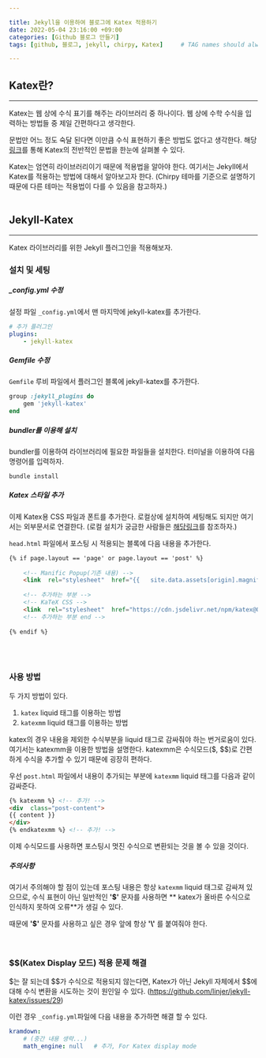 ```yaml
---

title: Jekyll을 이용하여 블로그에 Katex 적용하기
date: 2022-05-04 23:16:00 +09:00
categories: [Github 블로그 만들기]
tags: [github, 블로그, jekyll, chirpy, Katex]     # TAG names should always be lowercase

---
```


## Katex란?
--- 
Katex는 웹 상에 수식 표기를 해주는 라이브러리 중 하나이다.
웹 상에 수학 수식을 입력하는 방법들 중 제일 간편하다고 생각한다. 

문법만 어느 정도 숙달 된다면 이만큼 수식 표현하기 좋은 방법도 없다고 생각한다. 
해당 [링크](https://katex.org/docs/supported.html)를 통해 Katex의 전반적인 문법을 한눈에 살펴볼 수 있다.  

Katex는 엄연히 라이브러리이기 때문에 적용법을 알아야 한다.
여기서는 Jekyll에서 Katex를 적용하는 방법에 대해서 알아보고자 한다. 
(Chirpy 테마를 기준으로 설명하기 때문에 다른 테마는 적용법이 다를 수 있음을 참고하자.)
<br>
<br>

## Jekyll-Katex
---
Katex 라이브러리를 위한 Jekyll 플러그인을 적용해보자. 

### 설치 및 세팅
##### _config.yml 수정  
설정 파일 `_config.yml`에서 맨 마지막에  jekyll-katex를 추가한다. 
```yaml
# 추가 플러그인
plugins:
	- jekyll-katex
```

##### Gemfile 수정
`Gemfile` 루비 파일에서 플러그인 블록에 jekyll-katex를 추가한다. 
```ruby
group :jekyll_plugins do
	gem 'jekyll-katex'
end
```

##### bundler를 이용해 설치
bundler를 이용하여 라이브러리에 필요한 파일들을 설치한다. 
터미널을 이용하여 다음 명령어를 입력하자.
```bash
bundle install
``` 

##### Katex 스타일 추가
이제 Katex용 CSS 파일과 폰트를 추가한다.
로컬상에 설치하여 세팅해도 되지만 여기서는 외부문서로 연결한다. 
(로컬 설치가 궁금한 사람들은 [해당링크](https://github.com/KaTeX/KaTeX)를 참조하자.)

`head.html` 파일에서 포스팅 시 적용되는 블록에 다음 내용을 추가한다.
```html
{% if page.layout == 'page' or page.layout == 'post' %}
	
	<!-- Manific Popup(기존 내용) -->
	<link  rel="stylesheet"  href="{{ 	site.data.assets[origin].magnific-popup.css }}">
	
	<!-- 추가하는 부분 -->
	<!-- KaTeX CSS -->
	<link  rel="stylesheet"  href="https://cdn.jsdelivr.net/npm/katex@0.11.1/dist/katex.min.css"  integrity="sha384-zB1R0rpPzHqg7Kpt0Aljp8JPLqbXI3bhnPWROx27a9N0Ll6ZP/+DiW/UqRcLbRjq"  crossorigin="anonymous">
	<!-- 추가하는 부분 end -->
	
{% endif %}
``` 
<br>
<br>

### 사용 방법 
두 가지 방법이 있다. 

 1. `katex` liquid 태그를 이용하는 방법
 2. `katexmm`  liquid 태그를 이용하는 방법

katex의 경우 내용을 제외한 수식부분을 liquid 태그로 감싸줘야 하는 번거로움이 있다. 
여기서는 katexmm을 이용한 방법을 설명한다. katexmm은 수식모드(\$, \$\$)로 간편하게 수식을 추가할 수 있기 때문에 굉장히 편하다. 

우선 `post.html` 파일에서 내용이 추가되는 부분에 `katexmm` liquid 태그를 다음과 같이 감싸준다.
```html
{% katexmm %} <!-- 추가! -->
<div  class="post-content">
{{ content }}
</div>
{% endkatexmm %} <!-- 추가! -->
```
이제 수식모드를 사용하면 포스팅시 멋진 수식으로 변환되는 것을 볼 수 있을 것이다.
<br>

##### 주의사항
여기서 주의해야 할 점이 있는데 포스팅 내용은 항상 `katexmm` liquid 태그로 감싸져 있으므로,  수식 표현이 아닌 일반적인 **'\$'** 문자를 사용하면 ** katex가 올바른 수식으로 인식하지 못하여 오류**가 생길 수 있다.

때문에 **'$'** 문자를 사용하고 싶은 경우 앞에 항상 **'\\'** 를 붙여줘야 한다.  
<br>
<br>

### \$\$(Katex Display 모드) 적용 문제 해결
\$는 잘 되는데  \$\$가 수식으로 적용되지 않는다면, Katex가 아닌 Jekyll 자체에서  \$\$에 대해 수식 변환을 시도하는 것이 원인일 수 있다. 
(<https://github.com/linjer/jekyll-katex/issues/29>)

이런 경우 `_config.yml`파일에 다음 내용을 추가하면 해결 할 수 있다.
```yaml
kramdown:
	# (중간 내용 생략...)
	math_engine: null	# 추가, For Katex display mode
```
<br>
<br>


